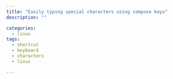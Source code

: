```yaml
---
title: "Easily typing special characters using compose keys"
description: ""

categories: 
  - linux
tags: 
  - shortcut
  - keyboard
  - characters
  - linux

---
```

